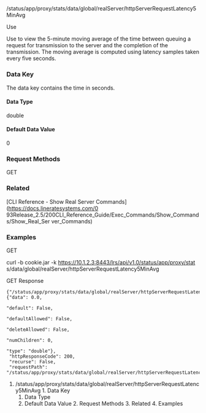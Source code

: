 ##
/status/app/proxy/stats/data/global/realServer/httpServerRequestLatency5MinAvg

Use

Use to view the 5-minute moving average of the time between queuing a request
for transmission to the server and the completion of the transmission. The
moving average is computed using latency samples taken every five seconds.

### Data Key

The data key contains the time in seconds.

#### Data Type

double

#### Default Data Value

0

### Request Methods

GET

### Related

[CLI Reference - Show Real Server Commands](https://docs.lineratesystems.com/0
93Release_2.5/200CLI_Reference_Guide/Exec_Commands/Show_Commands/Show_Real_Ser
ver_Commands)

### Examples

GET

curl -b cookie.jar -k https://10.1.2.3:8443/lrs/api/v1.0/status/app/proxy/stat
s/data/global/realServer/httpServerRequestLatency5MinAvg

GET Response

    
    
    {"/status/app/proxy/stats/data/global/realServer/httpServerRequestLatency5MinAvg": {"data": 0.0,
                                                                                         "default": False,
                                                                                         "defaultAllowed": False,
                                                                                         "deleteAllowed": False,
                                                                                         "numChildren": 0,
                                                                                         "type": "double"},
     "httpResponseCode": 200,
     "recurse": False,
     "requestPath": "/status/app/proxy/stats/data/global/realServer/httpServerRequestLatency5MinAvg"}
    

  1. /status/app/proxy/stats/data/global/realServer/httpServerRequestLatency5MinAvg
    1. Data Key
      1. Data Type
      2. Default Data Value
    2. Request Methods
    3. Related
    4. Examples

